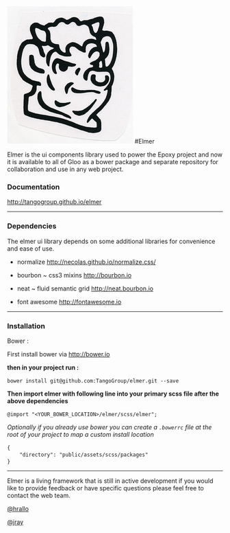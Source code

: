 !['elmer'](elmer.jpg)
#Elmer

Elmer is the ui components library used to power the Epoxy project and now it is available to all of Gloo as a bower package and separate repository for collaboration and use in any web project.

### Documentation


<http://tangogroup.github.io/elmer>

---
### Dependencies

The elmer ui library depends on some additional libraries for convenience and ease of use.

- normalize <http://necolas.github.io/normalize.css/>

- bourbon ~ css3 mixins <http://bourbon.io>

- neat ~ fluid semantic grid <http://neat.bourbon.io>

- font awesome <http://fontawesome.io>

---
### Installation

Bower :

First install bower via <http://bower.io>

**then in your project run :**

	bower install git@github.com:TangoGroup/elmer.git --save

**Then import elmer with following line into your primary scss file after the above dependencies**

	@import "<YOUR_BOWER_LOCATION>/elmer/scss/elmer";

*Optionally if you already use bower you can create a `.bowerrc` file at the root of your project to map a custom install location*

	{
  		"directory": "public/assets/scss/packages"
	}

---

Elmer is a living framework that is still in active development if you would like to provide feedback or have specific questions please feel free to contact the web team.

[@hrallo](mailto:hrallo@tangogroup.com)

[@jray](mailto:jray@tangogroup.com)


